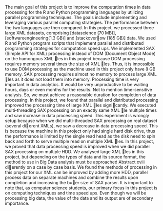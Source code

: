 The main goal of this project is to improve the computation times in data processing
for the R and Python programming languages by utilizing parallel programming
techniques. The goals include implementing and leveraging various
parallel computing strategies. The performance between the two languages are
then compared.
In this project, we processed three large XML datasets, comprising [datascience
(70 MB)], [softwareengineering(1.3 GB)] and [stackoverow (185 GB)] data.
We used R and Python program scripts that implement parallel and distributed
programming strategies for computation speed ups.
We implemented SAX (Simple API for XML) processing instead of DOM (Document
Object Mode) on the humongous XML les in this project because DOM
processing requires memory several times the size of XML les. Thus, it is impossible
to use DOM processing as the machine used in this project only have 8
GB memory. SAX processing requires almost no memory to process large XML
les as it does not load them into memory.
Processing time is very important in data analytics. It would be very unproductive
to be waiting hours, days or even months for the results. Not to mention
time-sensitive analysis. So, we must achieve a reasonable duration for completion
of data processing. In this project, we found that parallel and distributed
processing improved the processing time of large XML les signicantly.
We executed multi-threading SAX processing on an exactly same XML le multiple
times and saw increase in data processing speed. This experiment is wrongly
setup because when we did multi-threaded SAX processing on real dataset (several
dierent XMLs), we saw a decrease in data processing speed. This is because
the machine in this project only had single hard disk drive, thus the performance
is limited by the single read head as the disk need to spin back and forth to
serve multiple read on multiple XML les. In this project, we proved that data
processing speed is improved when we did parallel SAX processing on multiple
HDD.
We analysed large XML les in this project, but depending on the types of data
and its source format, the method to use in Big Data analysis must be approached
Abstract xviii
dierently on a case by case basis. We found the methods of processing in this
project for our XML can be improved by adding more HDD, parallel process data
on separate machines and combine the results upon completion and increasing the
buer size of SAX parser.
It is important to note that, as computer science students, our primary focus in
this project is on computing techniques and time speed ups. Even though we
will be processing big data, the value of the data and its output are of secondary
importance.
